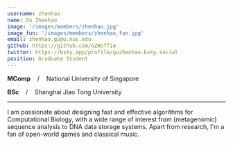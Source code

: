 ```yaml
---
username: zhenhao
name: Gu Zhenhao
image: '/images/members/zhenhao.jpg'
image_fun: '/images/members/zhenhao_fun.jpg'
email: zhenhao.gu@u.nus.edu
github: https://github.com/GZHoffie
twitter: https://bsky.app/profile/guzhenhao.bsky.social
position: Graduate Student
---
```



**MComp** &nbsp;&nbsp; / &nbsp;&nbsp; National University of Singapore

**BSc** &nbsp;&nbsp; / &nbsp;&nbsp;  Shanghai Jiao Tong University

-----

I am passionate about designing fast and effective algorithms for Computational Biology, with a wide range of interest from (metagenomic) sequence analysis to DNA data storage systems. Apart from research, I'm a fan of open-world games and classical music.